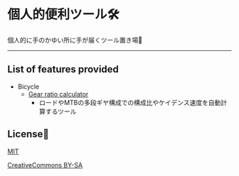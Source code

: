 # 個人的便利ツール🛠️

個人的に手のかゆい所に手が届くツール置き場🔧

---

## List of features provided

* Bicycle
  * [Gear ratio calculator](https://ennacx.github.io/benri/bicycle/gear-ratio.html)
    * ロードやMTBの多段ギヤ構成での構成比やケイデンス速度を自動計算するツール

## License🧐
[MIT](https://en.wikipedia.org/wiki/MIT_License)

[CreativeCommons BY-SA](https://creativecommons.org/licenses/by-sa/4.0/)
